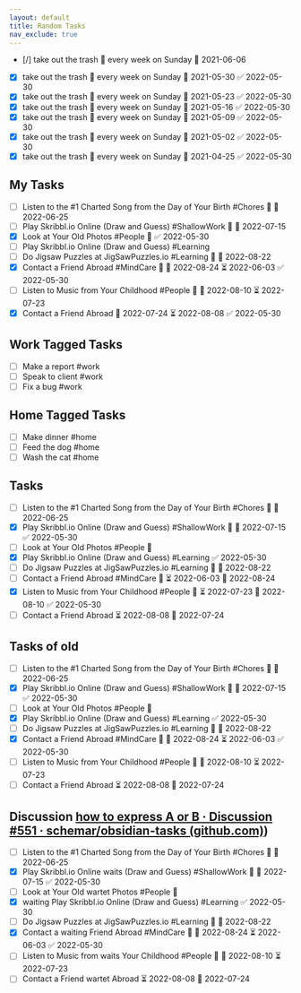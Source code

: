 ```yaml
---
layout: default
title: Random Tasks
nav_exclude: true
---
```


- [/] take out the trash 🔁 every week on Sunday 📅 2021-06-06
- [x] take out the trash 🔁 every week on Sunday 📅 2021-05-30 ✅ 2022-05-30
- [x] take out the trash 🔁 every week on Sunday 📅 2021-05-23 ✅ 2022-05-30
- [x] take out the trash 🔁 every week on Sunday 📅 2021-05-16 ✅ 2022-05-30
- [x] take out the trash 🔁 every week on Sunday 📅 2021-05-09 ✅ 2022-05-30
- [x] take out the trash 🔁 every week on Sunday 📅 2021-05-02 ✅ 2022-05-30
- [x] take out the trash 🔁 every week on Sunday 📅 2021-04-25 ✅ 2022-05-30

## My Tasks

- [ ] Listen to the #1 Charted Song from the Day of Your Birth #Chores 🔼 📅 2022-06-25
- [ ] Play Skribbl.io Online (Draw and Guess) #ShallowWork 🔼 📅 2022-07-15
- [x] Look at Your Old Photos #People 🔼 ✅ 2022-05-30
- [ ] Play Skribbl.io Online (Draw and Guess) #Learning
- [ ] Do Jigsaw Puzzles at JigSawPuzzles.io #Learning 🔼 📅 2022-08-22
- [x] Contact a Friend Abroad #MindCare 🔽 🛫 2022-08-24 ⏳ 2022-06-03 ✅ 2022-05-30
- [ ] Listen to Music from Your Childhood #People 🔽 📅 2022-08-10 ⏳ 2022-07-23
- [x] Contact a Friend Abroad 🛫 2022-07-24 ⏳ 2022-08-08 ✅ 2022-05-30

## Work Tagged Tasks

- [ ] Make a report #work
- [ ] Speak to client #work
- [ ] Fix a bug #work

## Home Tagged Tasks

- [ ] Make dinner #home
- [ ] Feed the dog #home
- [ ] Wash the cat #home

## Tasks

- [ ] Listen to the #1 Charted Song from the Day of Your Birth #Chores 🔼 📅 2022-06-25
- [x] Play Skribbl.io Online (Draw and Guess) #ShallowWork 🔼 📅 2022-07-15 ✅ 2022-05-30
- [ ] Look at Your Old Photos #People 🔼
- [x] Play Skribbl.io Online (Draw and Guess) #Learning ✅ 2022-05-30
- [ ] Do Jigsaw Puzzles at JigSawPuzzles.io #Learning 🔼 📅 2022-08-22
- [ ] Contact a Friend Abroad #MindCare 🔽 ⏳ 2022-06-03 🛫 2022-08-24
- [x] Listen to Music from Your Childhood #People 🔽 ⏳ 2022-07-23 📅 2022-08-10 ✅ 2022-05-30
- [ ] Contact a Friend Abroad ⏳ 2022-08-08 🛫 2022-07-24

## Tasks of old

- [ ] Listen to the #1 Charted Song from the Day of Your Birth #Chores 🔼 📅 2022-06-25
- [x] Play Skribbl.io Online (Draw and Guess) #ShallowWork 🔼 📅 2022-07-15 ✅ 2022-05-30
- [ ] Look at Your Old Photos #People 🔼
- [x] Play Skribbl.io Online (Draw and Guess) #Learning ✅ 2022-05-30
- [ ] Do Jigsaw Puzzles at JigSawPuzzles.io #Learning 🔼 📅 2022-08-22
- [x] Contact a Friend Abroad #MindCare 🔽 🛫 2022-08-24 ⏳ 2022-06-03 ✅ 2022-05-30
- [ ] Listen to Music from Your Childhood #People 🔽 📅 2022-08-10 ⏳ 2022-07-23
- [ ] Contact a Friend Abroad ⏳ 2022-08-08 🛫 2022-07-24

## Discussion [how to express A or B · Discussion #551 · schemar/obsidian-tasks (github.com)](https://github.com/schemar/obsidian-tasks/discussions/551))

- [ ] Listen to the #1 Charted Song from the Day of Your Birth #Chores 🔼 📅 2022-06-25
- [x] Play Skribbl.io Online waits (Draw and Guess) #ShallowWork 🔼 📅 2022-07-15 ✅ 2022-05-30
- [ ] Look at Your Old wartet Photos #People 🔼
- [x] waiting Play Skribbl.io Online (Draw and Guess) #Learning ✅ 2022-05-30
- [ ] Do Jigsaw Puzzles at JigSawPuzzles.io #Learning 🔼 📅 2022-08-22
- [x] Contact a waiting Friend Abroad #MindCare 🔽 🛫 2022-08-24 ⏳ 2022-06-03 ✅ 2022-05-30
- [ ] Listen to Music from waits Your Childhood #People 🔽 📅 2022-08-10 ⏳ 2022-07-23
- [ ] Contact a Friend wartet Abroad ⏳ 2022-08-08 🛫 2022-07-24
